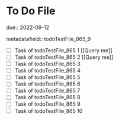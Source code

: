 # To Do File

due:: 2022-09-12

metadatafield:: todoTestFile_865_9

- [ ] Task of todoTestFile_865 1 [[Query me]]
- [ ] Task of todoTestFile_865 2 [[Query me]]
- [ ] Task of todoTestFile_865 3
- [ ] Task of todoTestFile_865 4
- [ ] Task of todoTestFile_865 5
- [ ] Task of todoTestFile_865 6
- [ ] Task of todoTestFile_865 7
- [ ] Task of todoTestFile_865 8
- [ ] Task of todoTestFile_865 9
- [ ] Task of todoTestFile_865 10